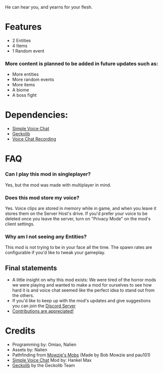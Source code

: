 He can hear you, and yearns for your flesh.

# Features
- 2 Entities
- 4 Items
- 1 Random event

### More content is planned to be added in future updates such as:
- More entities
- More random events
- More items
- A biome
- A boss fight

# Dependencies:

- [Simple Voice Chat](https://modrinth.com/plugin/simple-voice-chat/versions?g=1.20.1&l=forge)
- [Geckolib](https://modrinth.com/mod/geckolib/versions?g=1.20.1&l=forge)
- [Voice Chat Recording](https://modrinth.com/mod/voice-chat-recording)

# FAQ

### Can I play this mod in singleplayer?
Yes, but the mod was made with multiplayer in mind.
### Does this mod store my voice?
Yes. Voice clips are stored in memory while in game, and when you leave it stores them on the Server Host's drive. If you'd prefer your voice to be deleted once you leave the server, turn on "Privacy Mode" on the mod's client settings.
### Why am I not seeing any Entities?
This mod is not trying to be in your face all the time. The spawn rates are configurable if you'd like to tweak your gameplay.

## Final statements

- A little insight on why this mod exists: We were tired of the horror mods we were playing and wanted to make a mod for ourselves to see how hard it is and voice chat seemed like the perfect idea to stand out from the others.
- If you'd like to keep up with the mod's updates and give suggestions you can join the [Discord Server](https://discord.gg/wXJZZsyCEX)
- [Contributions are appreciated!](https://github.com/AnimalRacional/revervox-mod)

# Credits

- Programming by: Omiao, Nalien
- Assets by: Nalien
- Pathfinding from [Mowzie's Mobs](https://www.curseforge.com/minecraft/mc-mods/mowzies-mobs) (Made by Bob Mowzie and pau101)
- [Simple Voice Chat](https://modrinth.com/plugin/simple-voice-chat) Mod by: Hankel Max
- [Geckolib](https://modrinth.com/mod/geckolib) by the Geckolib Team
